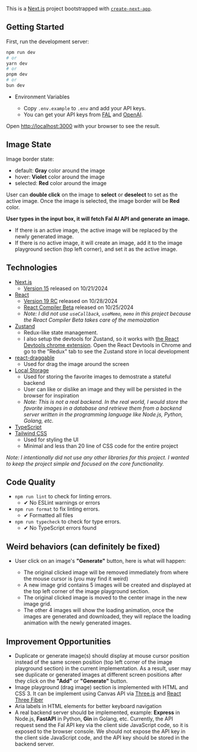 This is a [Next.js](https://nextjs.org) project bootstrapped with [`create-next-app`](https://nextjs.org/docs/app/api-reference/cli/create-next-app).

## Getting Started

First, run the development server:

```bash
npm run dev
# or
yarn dev
# or
pnpm dev
# or
bun dev
```

- Environment Variables

  - Copy `.env.example` to `.env` and add your API keys.
  - You can get your API keys from [FAL](https://fal.ai) and [OpenAI](https://platform.openai.com/api-keys).

Open [http://localhost:3000](http://localhost:3000) with your browser to see the result.

## Image State

Image border state:

- default: **Gray** color around the image
- hover: **Violet** color around the image
- selected: **Red** color around the image

User can **double click** on the image to **select** or **deselect** to set as the active image. Once the image is selected, the image border will be **Red** color.

**User types in the input box, it will fetch Fal AI API and generate an image.**

  - If there is an active image, the active image will be replaced by the newly generated image.
  - If there is no active image, it will create an image, add it to the image playground section (top left corner), and set it as the active image.

## Technologies

- [Next.js](https://nextjs.org)
  - [Version 15](https://nextjs.org/blog/next-15) released on 10/21/2024
- [React](https://react.dev)
  - [Version 19 RC](https://react.dev/blog/2024/04/25/react-19) released on 10/28/2024
  - [React Compiler Beta](https://react.dev/blog/2024/10/21/react-compiler-beta-release) released on 10/25/2024
  - *Note: I did not use `useCallback`, `useMemo`, `memo` in this project because the React Compiler Beta takes care of the memoization*
- [Zustand](https://github.com/pmndrs/zustand)
  - Redux-like state management.
  - I also setup the devtools for Zustand, so it works with [the React Devtools chrome extension](https://chromewebstore.google.com/detail/react-developer-tools/fmkadmapgofadopljbjfkapdkoienihi?hl=en). Open the React Devtools in Chrome and go to the "Redux" tab to see the Zustand store in local development
- [react-draggable](https://github.com/react-grid-layout/react-draggable)
  - Used for drag the image around the screen
- [Local Storage](https://developer.mozilla.org/en-US/docs/Web/API/Window/localStorage)
  - Used for storing the favorite images to demostrate a stateful backend
  - User can like or dislike an image and they will be persisted in the browser for inspiration
  - *Note: This is not a real backend. In the real world, I would store the favorite images in a database and retrieve them from a backend server written in the programming language like Node.js, Python, Golang, etc.*
- [TypeScript](https://www.typescriptlang.org)
- [Tailwind CSS](https://tailwindcss.com)
  - Used for styling the UI
  - Minimal and less than 20 line of CSS code for the entire project

*Note: I intentionally did not use any other libraries for this project. I wanted to keep the project simple and focused on the core functionality.*

## Code Quality

- `npm run lint` to check for linting errors.
  -  ✔ No ESLint warnings or errors
- `npm run format` to fix linting errors.
  - ✔ Formatted all files
- `npm run typecheck` to check for type errors.
  - ✔ No TypeScript errors found

## Weird behaviors (can definitely be fixed)

- User click on an image's **"Generate"** button, here is what will happen:

  - The original clicked image will be removed immediately from where the mouse cursor is (you may find it weird)
  - A new image grid contains 5 images will be created and displayed at the top left corner of the image playground section.
  - The original clicked image is moved to the center image in the new image grid.
  - The other 4 images will show the loading animation, once the images are generated and downloaded, they will replace the loading animation with the newly generated images.


## Improvement Opportunities

- Duplicate or generate image(s) should display at mouse cursor position instead of the same screen position (top left corner of the image playground section) in the current implementation. As a result, user may see duplicate or generated images at different screen positions after they click on the **"Add"** or **"Generate"** button.
- Image playground (drag image) section is implemented with HTML and CSS 3. It can be implement using Canvas API via [Three.js](https://threejs.org/) and [React Three Fiber](https://r3f.docs.pmnd.rs/getting-started/introduction)
- Aria labels in HTML elements for better keyboard navigation
- A real backend server should be implemented, example: **Express** in Node.js, **FastAPI** in Python, **Gin** in Golang, etc. Currently, the API request send the Fal API key via the client side JavaScript code, so it is exposed to the browser console. We should not expose the API key in the client side JavaScript code, and the API key should be stored in the backend server.
